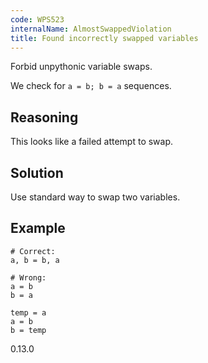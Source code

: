 ```yaml
---
code: WPS523
internalName: AlmostSwappedViolation
title: Found incorrectly swapped variables
---
```


Forbid unpythonic variable swaps.

We check for `a = b; b = a` sequences.

## Reasoning
This looks like a failed attempt to swap.

## Solution
Use standard way to swap two variables.

## Example

    # Correct:
    a, b = b, a
    
    # Wrong:
    a = b
    b = a
    
    temp = a
    a = b
    b = temp

<div class="versionadded">

0.13.0

</div>